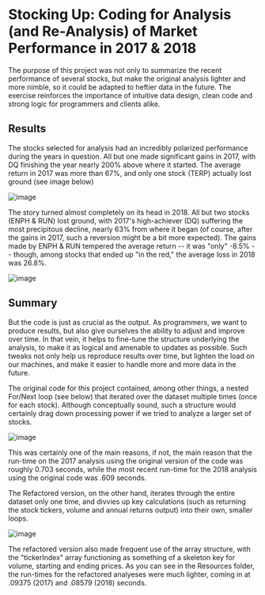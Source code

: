 # Stocking Up: Coding for Analysis (and Re-Analysis) of Market Performance in 2017 & 2018
The purpose of this project was not only to summarize the recent performance of several stocks, but 
make the original analysis lighter and more nimble, so it could be adapted to heftier data in the future. The
exercise reinforces the importance of intuitive data design, clean code and strong logic for programmers
and clients alike.

## Results
The stocks selected for analysis had an incredibly polarized performance during the years in question. All but one made significant gains in 2017, with DQ finishing the year nearly 200% above where it started. The average return in 2017 was more than 67%, and only one stock (TERP) actually lost ground (see image below)

![image](https://user-images.githubusercontent.com/1015285/117599945-88f0af00-b110-11eb-8f86-b04110395136.png)

The story turned almost completely on its head in 2018. All but two stocks (ENPH & RUN) lost ground, with 2017's high-achiever (DQ) suffering the most precipitous decline, nearly 63% from where it began (of course, after the gains in 2017, such a reversion might be a bit more expected). The gains made by ENPH & RUN tempered the average return -- it was "only" -8.5% -- though, among stocks that ended up "in the red," the average loss in 2018 was 26.8%.

![image](https://user-images.githubusercontent.com/1015285/117600348-5abf9f00-b111-11eb-8bb6-f64adde47b0a.png)

## Summary

But the code is just as crucial as the output. As programmers, we want to produce results, but also give ourselves the ability to adjust and improve over time.
In that vein, it helps to fine-tune the structure underlying the analysis, to make it as logical and amenable to updates as possible. Such tweaks not only help us 
reproduce results over time, but lighten the load on our machines, and make it easier to handle more and more data in the future.

The original code for this project contained, among other things, a nested For/Next loop (see below) that iterated over the dataset multiple times (once for each stock). Although conceptually sound, such a structure would certainly drag down processing power if we tried to analyze a larger set of stocks.


![image](https://user-images.githubusercontent.com/1015285/117604413-edb10700-b11a-11eb-8a10-2e1809b6cc17.png)


This was certainly one of the main reasons, if not, the main reason that the run-time on the 2017 analysis using the original version of the code was roughly 0.703 seconds, while the most recent run-time for the 2018 analysis using the original code was .609 seconds.


The Refactored version, on the other hand, iterates through the entire dataset only one time, and divvies up key calculations (such as returning the stock tickers, volume and annual returns output) into their own, smaller loops.

![image](https://user-images.githubusercontent.com/1015285/117604326-bf332c00-b11a-11eb-8153-b5d07c6993ff.png)


 The refactored version also made frequent use of the array structure, with the "tickerIndex" array functioning as something of a skeleton key for volume, starting and ending prices. As you can see in the Resources folder, the run-times for the refactored analyeses were much lighter, coming in at .09375 (2017) and .08579 (2018) seconds.
 
 



